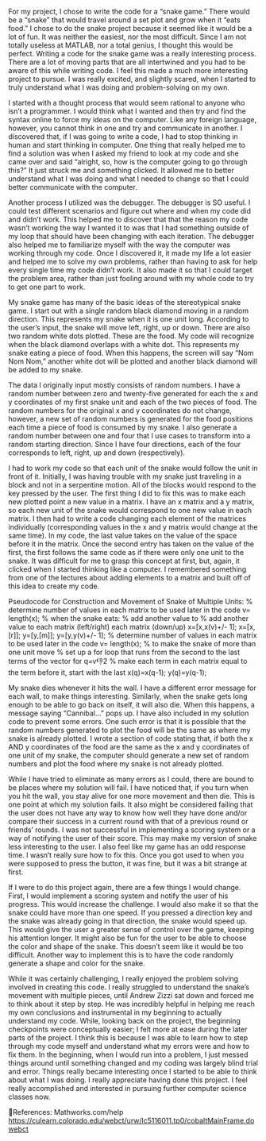 For my project, I chose to write the code for a “snake game.” There would be a “snake” that would travel around a set plot and grow when it “eats food.” I chose to do the snake project because it seemed like it would be a lot of fun. It was neither the easiest, nor the most difficult. Since I am not totally useless at MATLAB, nor a total genius, I thought this would be perfect. Writing a code for the snake game was a really interesting process. There are a lot of moving parts that are all intertwined and you had to be aware of this while writing code. I feel this made a much more interesting project to pursue. I was really excited, and slightly scared, when I started to truly understand what I was doing and problem-solving on my own.

I started with a thought process that would seem rational to anyone who isn’t a programmer. I would think what I wanted and then try and find the syntax online to force my ideas on the computer. Like any foreign language, however, you cannot think in one and try and communicate in another. I discovered that, if I was going to write a code, I had to stop thinking in human and start thinking in computer. One thing that really helped me to find a solution was when I asked my friend to look at my code and she came over and said “alright, so, how is the computer going to go through this?” It just struck me and something clicked. It allowed me to better understand what I was doing and what I needed to change so that I could better communicate with the computer.

Another process I utilized was the debugger. The debugger is SO useful. I could test different scenarios and figure out where and when my code did and didn’t work. This helped me to discover that that the reason my code wasn’t working the way I wanted it to was that I had something outside of my loop that should have been changing with each iteration. The debugger also helped me to familiarize myself with the way the computer was working through my code. Once I discovered it, it made my life a lot easier and helped me to solve my own problems, rather than having to ask for help every single time my code didn’t work. It also made it so that I could target the problem area, rather than just fooling around with my whole code to try to get one part to work.

My snake game has many of the basic ideas of the stereotypical snake game. I start out with a single random black diamond moving in a random direction. This represents my snake when it is one unit long. According to the user’s input, the snake will move left, right, up or down. There are also two random white dots plotted. These are the food. My code will recognize when the black diamond overlaps with a white dot. This represents my snake eating a piece of food. When this happens, the screen will say “Nom Nom Nom,” another white dot will be plotted and another black diamond will be added to my snake.

The data I originally input mostly consists of random numbers. I have a random number between zero and twenty-five generated for each the x and y coordinates of my first snake unit and each of the two pieces of food. The random numbers for the original x and y coordinates do not change, however, a new set of random numbers is generated for the food positions each time a piece of food is consumed by my snake. I also generate a random number between one and four that I use cases to transform into a random starting direction. Since I have four directions, each of the four corresponds to left, right, up and down (respectively).

I had to work my code so that each unit of the snake would follow the unit in front of it. Initially, I was having trouble with my snake just traveling in a block and not in a serpentine motion. All of the blocks would respond to the key pressed by the user. The first thing I did to fix this was to make each new plotted point a new value in a matrix. I have an x matrix and a y matrix, so each new unit of the snake would correspond to one new value in each matrix. I then had to write a code changing each element of the matrices individually (corresponding values in the x and y matrix would change at the same time). In my code, the last value takes on the value of the space before it in the matrix. Once the second entry has taken on the value of the first, the first follows the same code as if there were only one unit to the snake. It was difficult for me to grasp this concept at first, but, again, it clicked when I started thinking like a computer. I remembered something from one of the lectures about adding elements to a matrix and built off of this idea to create my code. 

Pseudocode for Construction and Movement of Snake of Multiple Units:
% determine number of values in each matrix to be used later in the code
v= length(x);
% when the snake eats:
		% add another value to 			% add another value to
each matrix (left/right)			each matrix (down/up)
x=[x,x(v)+/- 1]; 				x=[x,[r]];
     		y=[y,[m]];					y=[y,y(v)+/- 1];
% determine number of values in each matrix to be used later in the code
v= length(x);
% to make the snake of more than one unit move
% set up a for loop that runs from the second to the last terms of the vector
for q=v:-1:2 
       		% make each term in each matrix equal to the term before it, start with the last
x(q)=x(q-1); 
y(q)=y(q-1); 

My snake dies whenever it hits the wall. I have a different error message for each wall, to make things interesting. Similarly, when the snake gets long enough to be able to go back on itself, it will also die. When this happens, a message saying “Cannibal…” pops up. I have also included in my solution code to prevent some errors. One such error is that it is possible that the random numbers generated to plot the food will be the same as where my snake is already plotted. I wrote a section of code stating that, if both the x AND y coordinates of the food are the same as the x and y coordinates of one unit of my snake, the computer should generate a new set of random numbers and plot the food where my snake is not already plotted. 

While I have tried to eliminate as many errors as I could, there are bound to be places where my solution will fail. I have noticed that, if you turn when you hit the wall, you stay alive for one more movement and then die. This is one point at which my solution fails. It also might be considered failing that the user does not have any way to know how well they have done and/or compare their success in a current round with that of a previous round or friends’ rounds. I was not successful in implementing a scoring system or a way of notifying the user of their score. This may make my version of snake less interesting to the user. I also feel like my game has an odd response time. I wasn’t really sure how to fix this. Once you got used to when you were supposed to press the button, it was fine, but it was a bit strange at first. 

If I were to do this project again, there are a few things I would change. First, I would implement a scoring system and notify the user of his progress. This would increase the challenge. I would also make it so that the snake could have more than one speed. If you pressed a direction key and the snake was already going in that direction, the snake would speed up. This would give the user a greater sense of control over the game, keeping his attention longer. It might also be fun for the user to be able to choose the color and shape of the snake. This doesn’t seem like it would be too difficult. Another way to implement this is to have the code randomly generate a shape and color for the snake.  

While it was certainly challenging, I really enjoyed the problem solving involved in creating this code. I really struggled to understand the snake’s movement with multiple pieces, until Andrew Zizzi sat down and forced me to think about it step by step. He was incredibly helpful in helping me reach my own conclusions and instrumental in my beginning to actually understand my code. While, looking back on the project, the beginning checkpoints were conceptually easier; I felt more at ease during the later parts of the project. I think this is because I was able to learn how to step through my code myself and understand what my errors were and how to fix them. In the beginning, when I would run into a problem, I just messed things around until something changed and my coding was largely blind trial and error. Things really became interesting once I started to be able to think about what I was doing. I really appreciate having done this project. I feel really accomplished and interested in pursuing further computer science classes now. 

References:
Mathworks.com/help
https://culearn.colorado.edu/webct/urw/lc5116011.tp0/cobaltMainFrame.dowebct

